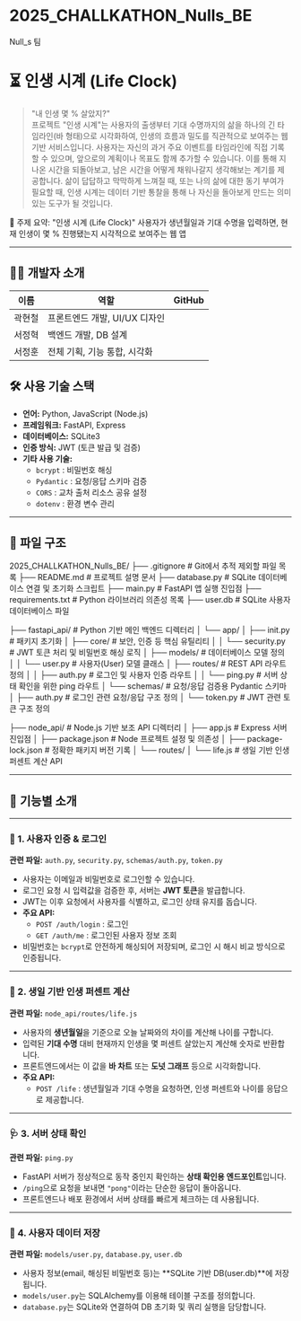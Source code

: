 # 2025_CHALLKATHON_Nulls_BE
Null_s 팀

# ⏳ 인생 시계 (Life Clock)

> "내 인생 몇 % 살았지?"  
프로젝트 "인생 시계"는 사용자의 출생부터 기대 수명까지의 삶을 하나의 긴 타임라인(바 형태)으로 시각화하여, 인생의 흐름과 밀도를 직관적으로 보여주는 웹 기반 서비스입니다. 사용자는 자신의 과거 주요 이벤트를 타임라인에 직접 기록할 수 있으며, 앞으로의 계획이나 목표도 함께 추가할 수 있습니다. 이를 통해 지나온 시간을 되돌아보고, 남은 시간을 어떻게 채워나갈지 생각해보는 계기를 제공합니다. 삶이 답답하고 막막하게 느껴질 때, 또는 나의 삶에 대한 동기 부여가 필요할 때, 인생 시계는  데이터 기반 통찰을 통해 나 자신을 돌아보게 만드는 의미 있는 도구가 될 것입니다.

📌 주제 요약: "인생 시계 (Life Clock)"
사용자가 생년월일과 기대 수명을 입력하면,
현재 인생이 몇 % 진행됐는지 시각적으로 보여주는 웹 앱

---

## 👩‍💻 개발자 소개

| 이름 | 역할 | GitHub |
|------|------|--------|
| 곽현철 | 프론트엔드 개발, UI/UX 디자인 |  |
| 서정혁 | 백엔드 개발, DB 설계 |  |
| 서정훈 | 전체 기획, 기능 통합, 시각화 | |

## 🛠️ 사용 기술 스택

- **언어:** Python, JavaScript (Node.js)  
- **프레임워크:** FastAPI, Express  
- **데이터베이스:** SQLite3  
- **인증 방식:** JWT (토큰 발급 및 검증)  
- **기타 사용 기술:**  
  - `bcrypt` : 비밀번호 해싱  
  - `Pydantic` : 요청/응답 스키마 검증  
  - `CORS` : 교차 출처 리소스 공유 설정  
  - `dotenv` : 환경 변수 관리

---

## 📁 파일 구조

2025_CHALLKATHON_Nulls_BE/
├── .gitignore # Git에서 추적 제외할 파일 목록
├── README.md # 프로젝트 설명 문서
├── database.py # SQLite 데이터베이스 연결 및 초기화 스크립트
├── main.py # FastAPI 앱 실행 진입점
├── requirements.txt # Python 라이브러리 의존성 목록
├── user.db # SQLite 사용자 데이터베이스 파일

├── fastapi_api/ # Python 기반 메인 백엔드 디렉터리
│ └── app/
│ ├── init.py # 패키지 초기화
│ ├── core/ # 보안, 인증 등 핵심 유틸리티
│ │ └── security.py # JWT 토큰 처리 및 비밀번호 해싱 로직
│ ├── models/ # 데이터베이스 모델 정의
│ │ └── user.py # 사용자(User) 모델 클래스
│ ├── routes/ # REST API 라우트 정의
│ │ ├── auth.py # 로그인 및 사용자 인증 라우트
│ │ └── ping.py # 서버 상태 확인을 위한 ping 라우트
│ └── schemas/ # 요청/응답 검증용 Pydantic 스키마
│ ├── auth.py # 로그인 관련 요청/응답 구조 정의
│ └── token.py # JWT 관련 토큰 구조 정의

├── node_api/ # Node.js 기반 보조 API 디렉터리
│ ├── app.js # Express 서버 진입점
│ ├── package.json # Node 프로젝트 설정 및 의존성
│ ├── package-lock.json # 정확한 패키지 버전 기록
│ └── routes/
│ └── life.js # 생일 기반 인생 퍼센트 계산 API

---
## 🔧 기능별 소개

---

### 🔐 1. 사용자 인증 & 로그인  
**관련 파일:** `auth.py`, `security.py`, `schemas/auth.py`, `token.py`

- 사용자는 이메일과 비밀번호로 로그인할 수 있습니다.  
- 로그인 요청 시 입력값을 검증한 후, 서버는 **JWT 토큰**을 발급합니다.  
- JWT는 이후 요청에서 사용자를 식별하고, 로그인 상태 유지를 돕습니다.  
- **주요 API:**  
  - `POST /auth/login` : 로그인  
  - `GET /auth/me` : 로그인된 사용자 정보 조회  
- 비밀번호는 `bcrypt`로 안전하게 해싱되어 저장되며, 로그인 시 해시 비교 방식으로 인증됩니다.

---

### 🧠 2. 생일 기반 인생 퍼센트 계산  
**관련 파일:** `node_api/routes/life.js`

- 사용자의 **생년월일**을 기준으로 오늘 날짜와의 차이를 계산해 나이를 구합니다.  
- 입력된 **기대 수명** 대비 현재까지 인생을 몇 퍼센트 살았는지 계산해 숫자로 반환합니다.  
- 프론트엔드에서는 이 값을 **바 차트** 또는 **도넛 그래프** 등으로 시각화합니다.  
- **주요 API:**  
  - `POST /life` : 생년월일과 기대 수명을 요청하면, 인생 퍼센트와 나이를 응답으로 제공합니다.

---

### 🩺 3. 서버 상태 확인  
**관련 파일:** `ping.py`

- FastAPI 서버가 정상적으로 동작 중인지 확인하는 **상태 확인용 엔드포인트**입니다.  
- `/ping`으로 요청을 보내면 `"pong"`이라는 단순한 응답이 돌아옵니다.  
- 프론트엔드나 배포 환경에서 서버 상태를 빠르게 체크하는 데 사용됩니다.

---

### 📄 4. 사용자 데이터 저장  
**관련 파일:** `models/user.py`, `database.py`, `user.db`

- 사용자 정보(email, 해싱된 비밀번호 등)는 **SQLite 기반 DB(user.db)**에 저장됩니다.  
- `models/user.py`는 SQLAlchemy를 이용해 테이블 구조를 정의합니다.  
- `database.py`는 SQLite와 연결하여 DB 초기화 및 쿼리 실행을 담당합니다.
